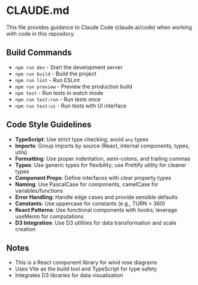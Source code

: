 # CLAUDE.md

This file provides guidance to Claude Code (claude.ai/code) when working with code in this repository.

## Build Commands

- `npm run dev` - Start the development server
- `npm run build` - Build the project
- `npm run lint` - Run ESLint
- `npm run preview` - Preview the production build
- `npm test` - Run tests in watch mode
- `npm run test:run` - Run tests once
- `npm run test:ui` - Run tests with UI interface

## Code Style Guidelines

- **TypeScript**: Use strict type checking; avoid `any` types
- **Imports**: Group imports by source (React, internal components, types, utils)
- **Formatting**: Use proper indentation, semi-colons, and trailing commas
- **Types**: Use generic types for flexibility; use Prettify utility for cleaner types
- **Component Props**: Define interfaces with clear property types
- **Naming**: Use PascalCase for components, camelCase for variables/functions
- **Error Handling**: Handle edge cases and provide sensible defaults
- **Constants**: Use uppercase for constants (e.g., TURN = 360)
- **React Patterns**: Use functional components with hooks; leverage useMemo for computations
- **D3 Integration**: Use D3 utilities for data transformation and scale creation

## Notes

- This is a React component library for wind rose diagrams
- Uses Vite as the build tool and TypeScript for type safety
- Integrates D3 libraries for data visualization
